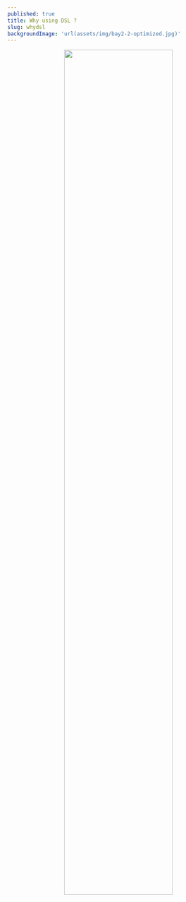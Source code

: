 ```yaml
---
published: true
title: Why using DSL ?
slug: whydsl
backgroundImage: 'url(assets/img/bay2-2-optimized.jpg)'
---
```


<p align="center">
<img src="https://image.freepik.com/vecteurs-libre/bientot-construction-conception-fond-jaune_1017-25509.jpg" width="70%" />
</p>
